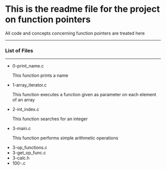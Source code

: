 <h1>This is the readme file for the project on function pointers</h1>
<p>All code and concepts concerning function pointers are treated here</p>
<hr>
<h3>List of Files</h3>
<hr>
<ul>
	<li>
		<a>0-print_name.c</a>
		<p>This function prints a name</p>
	</li>
	<li>
		<a>1-array_iterator.c</a>
		<p>This function executes a function given as parameter on each
		element of an array</p>
	</li>
	<li>
		<a>2-int_index.c</a>
		<p>This function searches for an integer</p>
	</li>
	<li>
		<a>3-main.c</a>
		<p>This function performs simple arithmetic operations</p>
	</li>
	<li>
		<a>3-op_functions.c</a>
	</li>
	<li>
		<a>3-get_op_func.c</a>
	</li>
	<li>
		<a>3-calc.h</a>
	</li>
	<li>
		<a>100-.c</a>
	</li>
</ul>

